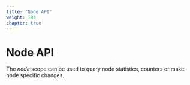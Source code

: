```yaml
---
title: "Node API"
weight: 183
chapter: true
---
```


# Node API

The *node* scope can be used to query node statistics, counters or make
node specific changes.

